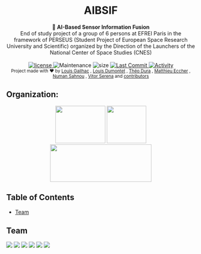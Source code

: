 <h1 align="center">AIBSIF</h1>

<div align="center">
  🚀 <strong> AI-Based Sensor Information Fusion </strong>
</div>
<div align="center">
  End of study project of a group of 6 persons at EFREI Paris in the framework of PERSEUS
(Student Project of European Space Research University and Scientific) organized by the Direction of the Launchers of the National Center of Space Studies (CNES)
</div>

<br />

<div align="center">
  <!-- license -->
  <a href="https://www.mozilla.org/en-US/MPL/2.0/">
    <img src="https://img.shields.io/github/license/EFR-AI/AIBSIF?style=for-the-badge"
      alt="license" />
  </a>
  <!-- Maintenance -->
    <img src="https://img.shields.io/maintenance/yes/2021?style=for-the-badge"
      alt="Maintenance" />
  <!-- Size -->
    <img src="https://img.shields.io/github/repo-size/EFR-AI/AIBSIF?style=for-the-badge"
      alt="size" />
  <!-- Last Commit -->
  <a href="https://github.com/EFR-AI/AIBSIF/commit/main">
    <img src="https://img.shields.io/github/last-commit/EFR-AI/AIBSIF?style=for-the-badge"
      alt="Last Commit" />
  </a>
  <!-- Activity -->
  <a href="https://github.com/EFR-AI/AIBSIF/graphs/commit-activity">
    <img src="https://img.shields.io/github/commit-activity/w/EFR-AI/AIBSIF?style=for-the-badge"
      alt="Activity" />
  </a>
  <!-- PR -->
  <!--  <img src="https://img.shields.io/github/status/contexts/pulls/EFR-AI/AIBSIF/0?style=for-the-badge"-->
  <!--    alt="pulls" />-->
</div>

<div align="center">
  <sub>Project made with ❤︎ by
  <a href="https://github.com/CleaverEFREI">Louis Gailhac</a> ,
  <a href="tbd">Louis Dumontet</a> ,
  <a href="https://github.com/Duramann">Théo Dura</a> ,
  <a href="https://github.com/Matthieu-Ecc">Matthieu Eccher</a> ,
  <a href="tbd">Numan Sahnou</a> ,
  <a href="tbd">Vitor Serena</a> and
  <a href="https://github.com/EFR-AI/AIBSIF/graphs/contributors">
    contributors
  </a>
</div>

## Organization:
<div align="center">
<a href="https://https://www.perseusproject.com/" target="_blank"><img src="https://perseus.cnes.fr/sites/default/files/styles/medium/public/drupal/201907/image/bpc_perseus_logo_allege.jpg" width="133" height="100" ></a>
<a href="https://https://cnes.fr/en" target="_blank"><img src="https://cnes.fr/sites/default/files/drupal/201707/image/is_logo_2017_logo_carre_bleu.jpg" width="105" height="100"></a>
<a href="https://https://www.efrei.fr/" target="_blank"><img src="https://www.efrei.fr/wp-content/uploads/2019/06/Logo-Efrei-2017-Fr-Web.png" width="270" height="100"></a>
</div>
  
## Table of Contents
- [Team](#team)
  
## Team
  
<a href="https://github.com/CleaverEFREI" target="_blank"><img src="https://cdn.discordapp.com/avatars/263637198023163914/bcef7e6064e490377b526cc4edda37d6.png?size=100"></a>
<a href="tbd" target="_blank"><img src="https://cdn.discordapp.com/icons/916284262855106561/b04b5d8a302498a461bc7198664b710a.png?size=100"></a>
<a href="https://github.com/Duramann" target="_blank"><img src="https://cdn.discordapp.com/avatars/470545325015433248/5114d40dacdeb49f7998b5468be13406.png?size=100"></a>
<a href="https://github.com/Matthieu-Ecc" target="_blank"><img src="https://cdn.discordapp.com/avatars/366621325143441408/af9e1f5d98b863017a76a042a1fc9258.png?size=100"></a>
<a href="tbd" target="_blank"><img src="https://cdn.discordapp.com/avatars/152191486820089856/66950e226fb9f169c64b157c49eacb31.png?size=100"></a>
<a href="tbd" target="_blank"><img src="https://cdn.discordapp.com/icons/916284262855106561/b04b5d8a302498a461bc7198664b710a.png?size=100"></a>
  
